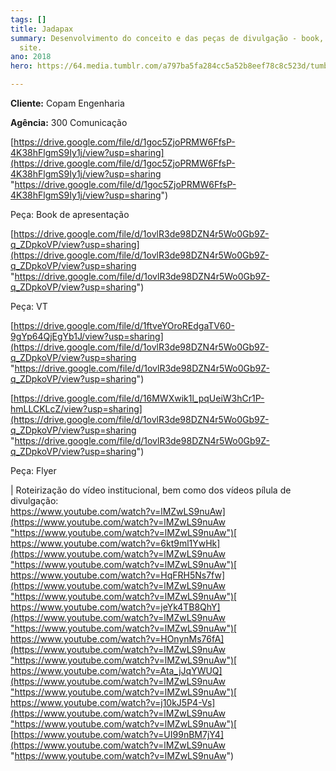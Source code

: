 ```yaml
---
tags: []
title: Jadapax
summary: Desenvolvimento do conceito e das peças de divulgação - book, flyer, VT,
  site.
ano: 2018
hero: https://64.media.tumblr.com/a797ba5fa284cc5a52b8eef78c8c523d/tumblr_n0sns6x6X31tsd7eso2_500.jpg

---
```

**Cliente:** Copam Engenharia

**Agência:** 300 Comunicação

[https://drive.google.com/file/d/1goc5ZjoPRMW6FfsP-4K38hFlgmS9Iy1j/view?usp=sharing](https://drive.google.com/file/d/1goc5ZjoPRMW6FfsP-4K38hFlgmS9Iy1j/view?usp=sharing "https://drive.google.com/file/d/1goc5ZjoPRMW6FfsP-4K38hFlgmS9Iy1j/view?usp=sharing")

Peça: Book de apresentação

[https://drive.google.com/file/d/1ovlR3de98DZN4r5Wo0Gb9Z-q_ZDpkoVP/view?usp=sharing](https://drive.google.com/file/d/1ovlR3de98DZN4r5Wo0Gb9Z-q_ZDpkoVP/view?usp=sharing "https://drive.google.com/file/d/1ovlR3de98DZN4r5Wo0Gb9Z-q_ZDpkoVP/view?usp=sharing")

Peça: VT

[https://drive.google.com/file/d/1ftveYOroREdgaTV60-9gYp64QjEgYb1J/view?usp=sharing](https://drive.google.com/file/d/1ovlR3de98DZN4r5Wo0Gb9Z-q_ZDpkoVP/view?usp=sharing "https://drive.google.com/file/d/1ovlR3de98DZN4r5Wo0Gb9Z-q_ZDpkoVP/view?usp=sharing")

[https://drive.google.com/file/d/16MWXwik1l_pqUeiW3hCr1P-hmLLCKLcZ/view?usp=sharing](https://drive.google.com/file/d/1ovlR3de98DZN4r5Wo0Gb9Z-q_ZDpkoVP/view?usp=sharing "https://drive.google.com/file/d/1ovlR3de98DZN4r5Wo0Gb9Z-q_ZDpkoVP/view?usp=sharing")

Peça: Flyer

  
| Roteirização do vídeo institucional, bem como dos vídeos pílula de divulgação:  
[https://www.youtube.com/watch?v=lMZwLS9nuAw](https://www.youtube.com/watch?v=lMZwLS9nuAw "https://www.youtube.com/watch?v=lMZwLS9nuAw")[  
](https://www.youtube.com/watch?v=lMZwLS9nuAw)[https://www.youtube.com/watch?v=6kt9ml1YwHk](https://www.youtube.com/watch?v=lMZwLS9nuAw "https://www.youtube.com/watch?v=lMZwLS9nuAw")[  
](https://www.youtube.com/watch?v=6kt9ml1YwHk)[https://www.youtube.com/watch?v=HqFRH5Ns7fw](https://www.youtube.com/watch?v=lMZwLS9nuAw "https://www.youtube.com/watch?v=lMZwLS9nuAw")[  
](https://www.youtube.com/watch?v=HqFRH5Ns7fw)[https://www.youtube.com/watch?v=jeYk4TB8QhY](https://www.youtube.com/watch?v=lMZwLS9nuAw "https://www.youtube.com/watch?v=lMZwLS9nuAw")[  
](https://www.youtube.com/watch?v=jeYk4TB8QhY)[https://www.youtube.com/watch?v=HOnynMs76fA](https://www.youtube.com/watch?v=lMZwLS9nuAw "https://www.youtube.com/watch?v=lMZwLS9nuAw")[  
](https://www.youtube.com/watch?v=HOnynMs76fA)[https://www.youtube.com/watch?v=Ata_jJqYWUQ](https://www.youtube.com/watch?v=lMZwLS9nuAw "https://www.youtube.com/watch?v=lMZwLS9nuAw")[  
](https://www.youtube.com/watch?v=Ata_jJqYWUQ)[https://www.youtube.com/watch?v=j10kJ5P4-Vs](https://www.youtube.com/watch?v=lMZwLS9nuAw "https://www.youtube.com/watch?v=lMZwLS9nuAw")[  
](https://www.youtube.com/watch?v=j10kJ5P4-Vs)[https://www.youtube.com/watch?v=UI99nBM7jY4](https://www.youtube.com/watch?v=lMZwLS9nuAw "https://www.youtube.com/watch?v=lMZwLS9nuAw")